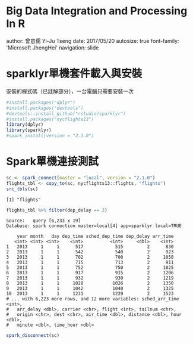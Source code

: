 Big Data Integration and Processing In R
========================================================
author: 曾意儒 Yi-Ju Tseng
date: 2017/05/20
autosize: true
font-family: 'Microsoft JhengHei'
navigation: slide



sparklyr單機套件載入與安裝
========================================================
安裝的程式碼（已註解部分），一台電腦只需要安裝一次

```r
#install.packages("dplyr")
#install.packages("devtools")
#devtools::install_github("rstudio/sparklyr")
#install.packages("nycflights13")
library(dplyr)
library(sparklyr)
#spark_install(version = "2.1.0")
```

Spark單機連接測試
========================================================

```r
sc <- spark_connect(master = "local", version = "2.1.0")
flights_tbl <- copy_to(sc, nycflights13::flights, "flights")
src_tbls(sc)
```

```
[1] "flights"
```

```r
flights_tbl %>% filter(dep_delay == 2)
```

```
Source:   query [6,233 x 19]
Database: spark connection master=local[4] app=sparklyr local=TRUE

    year month   day dep_time sched_dep_time dep_delay arr_time
   <int> <int> <int>    <int>          <int>     <dbl>    <int>
1   2013     1     1      517            515         2      830
2   2013     1     1      542            540         2      923
3   2013     1     1      702            700         2     1058
4   2013     1     1      715            713         2      911
5   2013     1     1      752            750         2     1025
6   2013     1     1      917            915         2     1206
7   2013     1     1      932            930         2     1219
8   2013     1     1     1028           1026         2     1350
9   2013     1     1     1042           1040         2     1325
10  2013     1     1     1231           1229         2     1523
# ... with 6,223 more rows, and 12 more variables: sched_arr_time <int>,
#   arr_delay <dbl>, carrier <chr>, flight <int>, tailnum <chr>,
#   origin <chr>, dest <chr>, air_time <dbl>, distance <dbl>, hour <dbl>,
#   minute <dbl>, time_hour <dbl>
```

```r
spark_disconnect(sc)
```

